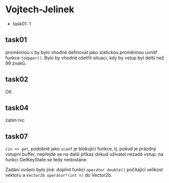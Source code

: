 # Vojtech-Jelinek

- task01: 1

## task01
proměnnou `s` by bylo vhodné definovat jako statickou proměnnou uvnitř funkce `toUpper()`. Bylo by vhodné ošetřit situaci, kdy by vstup byl delší než 99 znaků.

## task02
OK

## task04
zatím nic

## task07

`cin >> get`, podobně jako `scanf` je blokující funkce, tj. pokud je prázdný vstupní buffer, nepřejde se na další příkaz dokud uživatel nezadá vstup. na funkci GetKeyState se tedy nedostane.

Zadání ovšem bylo jiné: doplnit funkci `operator double()` počítající velikost vektoru a `Vector2b operator*(int n)` do Vector2b.
